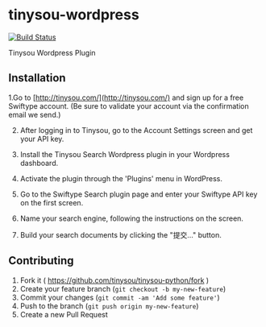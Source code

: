 tinysou-wordpress
=================

[![Build Status](https://travis-ci.org/tinysou/tinysou-wordpress.svg?branch=master)](https://travis-ci.org/tinysou/tinysou-wordpress)

Tinysou Wordpress Plugin

## Installation

1.Go to [http://tinysou.com/](http://tinysou.com/) and sign up for a free Swiftype account. (Be sure to validate your account via the confirmation email we send.)

2. After logging in to Tinysou, go to the Account Settings screen and get your API key.

3. Install the Tinysou Search Wordpress plugin in your Wordpress dashboard.

4. Activate the plugin through the 'Plugins' menu in WordPress.

5. Go to the Swiftype Search plugin page and enter your Swiftype API key on the first screen.

6. Name your search engine, following the instructions on the screen.

7. Build your search documents by clicking the "提交..." button.

## Contributing

1. Fork it ( https://github.com/tinysou/tinysou-python/fork )
2. Create your feature branch (`git checkout -b my-new-feature`)
3. Commit your changes (`git commit -am 'Add some feature'`)
4. Push to the branch (`git push origin my-new-feature`)
5. Create a new Pull Request